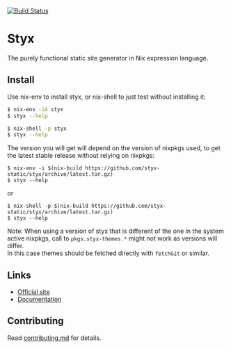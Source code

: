 [![Build Status](https://travis-ci.org/styx-static/styx.svg?branch=master)](https://travis-ci.org/styx-static/styx)

# Styx

The purely functional static site generator in Nix expression language.

## Install

Use nix-env to install styx, or nix-shell to just test without installing it:

```sh
$ nix-env -iA styx
$ styx --help
```

```sh
$ nix-shell -p styx
$ styx --help
```

The version you will get will depend on the version of nixpkgs used, to get the latest stable release without relying on nixpkgs:

```
$ nix-env -i $(nix-build https://github.com/styx-static/styx/archive/latest.tar.gz)
$ styx --help
```

or

```
$ nix-shell -p $(nix-build https://github.com/styx-static/styx/archive/latest.tar.gz)
$ styx --help
```

Note: When using a version of styx that is different of the one in the system active nixpkgs, call to `pkgs.styx-themes.*` might not work as versions will differ.  
In this case themes should be fetched directly with `fetchGit` or similar.

## Links

- [Official site](https://styx-static.github.io/styx-site/)
- [Documentation](https://styx-static.github.io/styx-site/documentation/)


## Contributing

Read [contributing.md](./contributing.md) for details.
